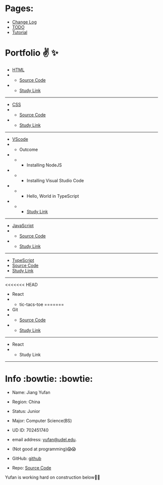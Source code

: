 Pages:
==
* [Change Log](https://github.com/Yufan-lab/Yufan-lab.github.io/blob/main/required%20sections/change%20log.md)
* [TODO](https://github.com/Yufan-lab/Yufan-lab.github.io/blob/main/required%20sections/to-do%20list.md)
* [Tutorial](https://github.com/Yufan-lab/Yufan-lab.github.io/blob/main/Tutorial/tutorial.md)

Portfolio :v: :sparkles:
==
* [HTML](https://yufan-lab.github.io/myfirstwebpage.html)
* * [Source Code](https://github.com/Yufan-lab/Yufan-lab.github.io/blob/main/myfirstwebpage.html)
* * [Study Link](https://htmldog.com/guides/html/)
* * *
* [CSS](https://yufan-lab.github.io/yufan'scsscode.html)
* * [Source Code](https://github.com/Yufan-lab/Yufan-lab.github.io/blob/main/yufan'scsscode.html)
* * [Study Link](https://htmldog.com/guides/css/)
* * *
* [VScode](https://github.com/Yufan-lab/Yufan-lab.github.io/blob/main/Vsscode/Vsscode.png)
* * Outcome
* * * Installing NodeJS
* * * Installing Visual Studio Code
* * * Hello, World in TypeScript
* * * [Study Link](https://neu-se.github.io/CS4530-CS5500-Spring-2021/tutorials/week1-getting-started)
* * *
* [JavaScript](https://yufan-lab.github.io/JavaScript/JavaScript.html)
* * [Source Code](https://github.com/Yufan-lab/Yufan-lab.github.io/blob/main/JavaScript/JavaScript.html)
* * [Study Link](https://htmldog.com/guides/javascript/)
* * *

* [TypeScript](https://github.com/Yufan-lab/Yufan-lab.github.io/blob/main/TypeScript/TypeScript.js)
* [Source Code](https://github.com/Yufan-lab/Yufan-lab.github.io/blob/main/TypeScript/TypeScript.js)
* [Study Link](https://www.typescriptlang.org/docs/handbook/typescript-in-5-minutes.html)
* * *
<<<<<<< HEAD
* React
* * tic-tacs-toe 
=======
* Git
* * [Source Code]()
* * [Study Link](https://www.atlassian.com/git/tutorials/git-bash)


* * *
* React
* * Study Link
* * *


Info :bowtie: :bowtie:
==
* Name: Jiang Yufan
* Region: China

* Status: Junior
* Major: Computer Science(BS)

* UD ID: 702451740

* email address: yufan@udel.edu.
* (Not good at programming):scream::scream:
* GitHub: [github](https://github.com/Yufan-lab/Yufanlab.github.io/)

* Repo: [Source Code](https://github.com/Yufan-lab/Yufan-lab.github.io)

Yufan is working hard on construction below:truck::truck:
